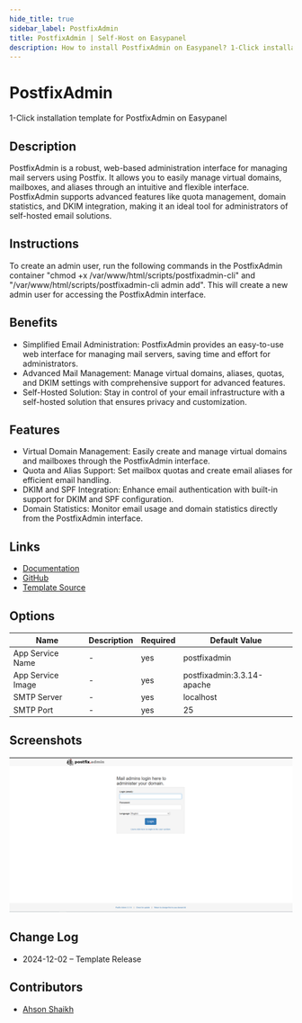 ```yaml
---
hide_title: true
sidebar_label: PostfixAdmin
title: PostfixAdmin | Self-Host on Easypanel
description: How to install PostfixAdmin on Easypanel? 1-Click installation template for PostfixAdmin on Easypanel
---
```


<!-- generated -->

# PostfixAdmin

1-Click installation template for PostfixAdmin on Easypanel

## Description

PostfixAdmin is a robust, web-based administration interface for managing mail servers using Postfix. It allows you to easily manage virtual domains, mailboxes, and aliases through an intuitive and flexible interface. PostfixAdmin supports advanced features like quota management, domain statistics, and DKIM integration, making it an ideal tool for administrators of self-hosted email solutions.

## Instructions

To create an admin user, run the following commands in the PostfixAdmin container &quot;chmod +x /var/www/html/scripts/postfixadmin-cli&quot; and &quot;/var/www/html/scripts/postfixadmin-cli admin add&quot;. This will create a new admin user for accessing the PostfixAdmin interface.

## Benefits

- Simplified Email Administration: PostfixAdmin provides an easy-to-use web interface for managing mail servers, saving time and effort for administrators.
- Advanced Mail Management: Manage virtual domains, aliases, quotas, and DKIM settings with comprehensive support for advanced features.
- Self-Hosted Solution: Stay in control of your email infrastructure with a self-hosted solution that ensures privacy and customization.

## Features

- Virtual Domain Management: Easily create and manage virtual domains and mailboxes through the PostfixAdmin interface.
- Quota and Alias Support: Set mailbox quotas and create email aliases for efficient email handling.
- DKIM and SPF Integration: Enhance email authentication with built-in support for DKIM and SPF configuration.
- Domain Statistics: Monitor email usage and domain statistics directly from the PostfixAdmin interface.

## Links

- [Documentation](https://postfix-configuration.readthedocs.io/en/latest/postfixadmin/)
- [GitHub](https://github.com/postfixadmin/postfixadmin)
- [Template Source](https://github.com/easypanel-io/templates/tree/main/templates/postfixadmin)

## Options

Name | Description | Required | Default Value
-|-|-|-
App Service Name | - | yes | postfixadmin
App Service Image | - | yes | postfixadmin:3.3.14-apache
SMTP Server | - | yes | localhost
SMTP Port | - | yes | 25

## Screenshots

![PostfixAdmin Screenshot](./assets/screenshot.png)

## Change Log

- 2024-12-02 – Template Release

## Contributors

- [Ahson Shaikh](https://github.com/Ahson-Shaikh)
